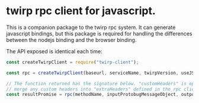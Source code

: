 # twirp rpc client for javascript.

This is a companion package to the twirp rpc system. It can generate
javascript bindings, but this package is required for handling the differences
between the nodejs binding and the browser binding.

The API exposed is identical each time:

```javascript
const createTwirpClient = require("twirp-client");

const rpc = createTwirpClient(baseurl, serviceName, twirpVersion, useJSON, extraHeaders);

// The function returned has the signature below. "customHeaders" is optional, and if defined, will
// merge any custom headers into "extraHeaders" defined in the rpc client.
const resultPromise = rpc(methodName, inputProtobugMessageObject, outputProtobufMessageClass, customHeaders);
```

